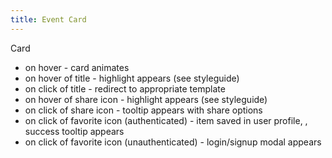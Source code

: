 ```yaml
---
title: Event Card
---
```


Card

- on hover - card animates 
- on hover of title - highlight appears (see styleguide)
- on click of title - redirect to appropriate template
- on hover of share icon - highlight appears (see styleguide)
- on click of share icon - tooltip appears with share options
- on click of favorite icon (authenticated) - item saved in user profile, , success tooltip appears
- on click of favorite icon (unauthenticated) - login/signup modal appears